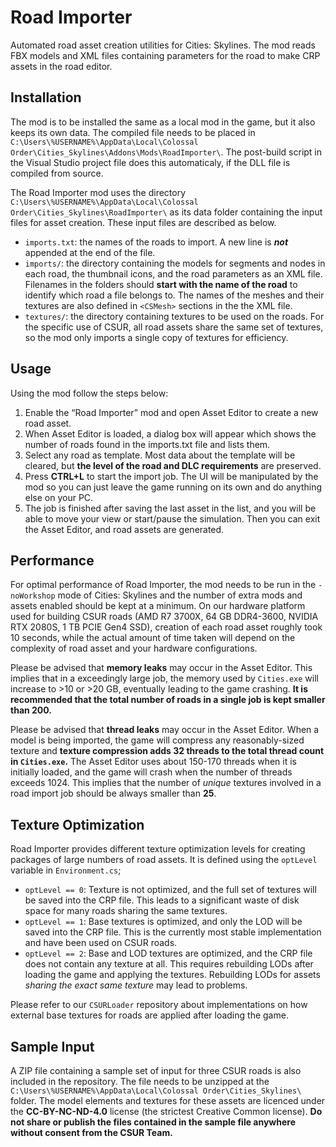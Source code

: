 # Road Importer
Automated road asset creation utilities for Cities: Skylines. The mod reads FBX models and XML files containing parameters for the road to make CRP assets in the road editor.

## Installation
The mod is to be installed the same as a local mod in the game, but it also keeps its own data. The compiled file needs to be placed in `C:\Users\%USERNAME%\AppData\Local\Colossal Order\Cities_Skylines\Addons\Mods\RoadImporter\`. The post-build script in the Visual Studio project file does this automaticaly, if the DLL file is compiled from source. 

The Road Importer mod uses the directory `C:\Users\%USERNAME%\AppData\Local\Colossal Order\Cities_Skylines\RoadImporter\` as its data folder containing the input files for asset creation. These input files are described as below.
- `imports.txt`: the names of the roads to import. A new line is ***not*** appended at the end of the file.
- `imports/`: the directory containing the models for segments and nodes in each road, the thumbnail icons, and the road parameters as an XML file. Filenames in the folders should **start with the name of the road** to identify which road a file belongs to. The names of the meshes and their textures are also defined in `<CSMesh>` sections in the the XML file.
- `textures/`: the directory containing textures to be used on the roads. For the specific use of CSUR, all road assets share the same set of textures, so the mod only imports a single copy of textures for efficiency.

## Usage
Using the mod follow the steps below:

1. Enable the “Road Importer” mod and open Asset Editor to create a new road asset. 
2. When Asset Editor is loaded, a dialog box will appear which shows the number of roads found in the imports.txt file and lists them.
3.	Select any road as template. Most data about the template will be cleared, but **the level of the road and DLC requirements** are preserved.
4.	Press **CTRL+L** to start the import job. The UI will be manipulated by the mod so you can just leave the game running on its own and do anything else on your PC.
5.	The job is finished after saving the last asset in the list, and you will be able to move your view or start/pause the simulation. Then you can exit the Asset Editor, and road assets are generated. 

## Performance
For optimal performance of Road Importer, the mod needs to be run in the `-noWorkshop` mode of Cities: Skylines and the number of extra mods and assets enabled should be kept at a minimum. On our hardware platform used for building CSUR roads (AMD R7 3700X, 64 GB DDR4-3600, NVIDIA RTX 2080S, 1 TB PCIE Gen4 SSD), creation of each road asset roughly took 10 seconds, while the actual amount of time taken will depend on the complexity of road asset and your hardware configurations.

Please be advised that **memory leaks** may occur in the Asset Editor. This implies that in a exceedingly large job, the memory used by `Cities.exe` will increase to >10 or >20 GB, eventually leading to the game crashing. **It is recommended that the total number of roads in a single job is kept smaller than 200.** 

Please be advised that **thread leaks** may occur in the Asset Editor. When a model is being imported, the game will compress any reasonably-sized texture and **texture compression adds 32 threads to the total thread count in `Cities.exe`.** The Asset Editor uses about 150-170 threads when it is initially loaded, and the game will crash when the number of threads exceeds 1024. This implies that the number of *unique* textures involved in a road import job should be always smaller than **25**. 

## Texture Optimization
Road Importer provides different texture optimization levels for creating packages of large numbers of road assets. It is defined using the `optLevel` variable in `Environment.cs`;
- `optLevel == 0`: Texture is not optimized, and the full set of textures will be saved into the CRP file. This leads to a significant waste of disk space for many roads sharing the same textures.
- `optLevel == 1`: Base textures is optimized, and only the LOD will be saved into the CRP file. This is the currently most stable implementation and have been used on CSUR roads.
- `optLevel == 2`: Base and LOD textures are optimized, and the CRP file does not contain any texture at all. This requires rebuilding LODs after loading the game and applying the textures. Rebuilding LODs for assets *sharing the exact same texture* may lead to problems.

Please refer to our `CSURLoader` repository about implementations on how external base textures for roads are applied after loading the game.

## Sample Input 
A ZIP file containing a sample set of input for three CSUR roads is also included in the repository. The file needs to be unzipped at the `C:\Users\%USERNAME%\AppData\Local\Colossal Order\Cities_Skylines\` folder. The model elements and textures for these assets are licenced under the **CC-BY-NC-ND-4.0** license (the strictest Creative Common license). **Do not share or publish the files contained in the sample file anywhere without consent from the CSUR Team.**




